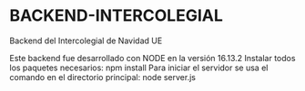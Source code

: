 # BACKEND-INTERCOLEGIAL
Backend del Intercolegial de Navidad UE

Este backend fue desarrollado con NODE en la versión 16.13.2
Instalar todos los paquetes necesarios: npm install
Para iniciar el servidor se usa el comando en el directorio principal: node server.js
